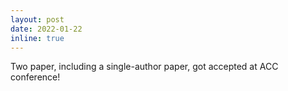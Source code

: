 ```yaml
---
layout: post
date: 2022-01-22
inline: true
---
```


Two paper, including a single-author paper, got accepted at ACC conference!
